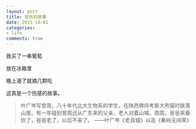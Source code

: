```yaml
---
layout: post
title: 悲伤的故事
date: 2015-10-01
categories:
- life 
comments: true
---
```


我买了一串葡萄

放在冰箱里

晚上渴了就摘几颗吃

这真是一个伤感的故事。



> 叶广岑写曾周，八十年代北大生物系的学生，在陕西佛坪考察大熊猫时跌落山崖。有一年碰到曾周远从广东来的父亲，老人对着山喊，周周，爸爸来看你了，爸爸老了，以后不来了。
> ——叶广岑《老县城》以及《秦岭无闲草》




